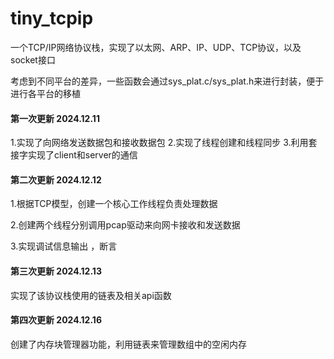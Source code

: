 # tiny_tcpip

一个TCP/IP网络协议栈，实现了以太网、ARP、IP、UDP、TCP协议，以及socket接口



考虑到不同平台的差异，一些函数会通过sys_plat.c/sys_plat.h来进行封装，便于进行各平台的移植



#### 第一次更新 2024.12.11

1.实现了向网络发送数据包和接收数据包
2.实现了线程创建和线程同步
3.利用套接字实现了client和server的通信

#### 第二次更新 2024.12.12

1.根据TCP模型，创建一个核心工作线程负责处理数据

2.创建两个线程分别调用pcap驱动来向网卡接收和发送数据

3.实现调试信息输出 ，断言

#### 第三次更新 2024.12.13

实现了该协议栈使用的链表及相关api函数

#### 第四次更新 2024.12.16

创建了内存块管理器功能，利用链表来管理数组中的空闲内存



